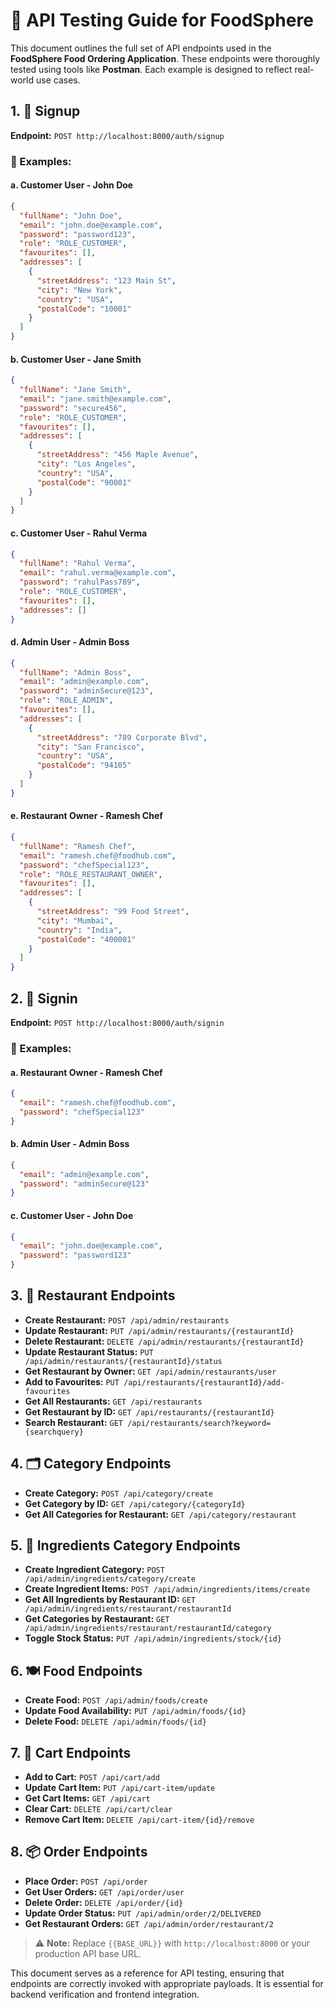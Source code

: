 # 📡 API Testing Guide for FoodSphere

This document outlines the full set of API endpoints used in the **FoodSphere Food Ordering Application**. These endpoints were thoroughly tested using tools like **Postman**. Each example is designed to reflect real-world use cases.


## 1. 🧾 Signup

**Endpoint:** `POST http://localhost:8000/auth/signup`

### 🔸 Examples:

#### a. Customer User - John Doe

```json
{
  "fullName": "John Doe",
  "email": "john.doe@example.com",
  "password": "password123",
  "role": "ROLE_CUSTOMER",
  "favourites": [],
  "addresses": [
    {
      "streetAddress": "123 Main St",
      "city": "New York",
      "country": "USA",
      "postalCode": "10001"
    }
  ]
}
```

#### b. Customer User - Jane Smith

```json
{
  "fullName": "Jane Smith",
  "email": "jane.smith@example.com",
  "password": "secure456",
  "role": "ROLE_CUSTOMER",
  "favourites": [],
  "addresses": [
    {
      "streetAddress": "456 Maple Avenue",
      "city": "Los Angeles",
      "country": "USA",
      "postalCode": "90001"
    }
  ]
}
```

#### c. Customer User - Rahul Verma

```json
{
  "fullName": "Rahul Verma",
  "email": "rahul.verma@example.com",
  "password": "rahulPass789",
  "role": "ROLE_CUSTOMER",
  "favourites": [],
  "addresses": []
}
```

#### d. Admin User - Admin Boss

```json
{
  "fullName": "Admin Boss",
  "email": "admin@example.com",
  "password": "adminSecure@123",
  "role": "ROLE_ADMIN",
  "favourites": [],
  "addresses": [
    {
      "streetAddress": "789 Corporate Blvd",
      "city": "San Francisco",
      "country": "USA",
      "postalCode": "94105"
    }
  ]
}
```

#### e. Restaurant Owner - Ramesh Chef

```json
{
  "fullName": "Ramesh Chef",
  "email": "ramesh.chef@foodhub.com",
  "password": "chefSpecial123",
  "role": "ROLE_RESTAURANT_OWNER",
  "favourites": [],
  "addresses": [
    {
      "streetAddress": "99 Food Street",
      "city": "Mumbai",
      "country": "India",
      "postalCode": "400001"
    }
  ]
}
```


## 2. 🔐 Signin

**Endpoint:** `POST http://localhost:8000/auth/signin`

### 🔸 Examples:

#### a. Restaurant Owner - Ramesh Chef

```json
{
  "email": "ramesh.chef@foodhub.com",
  "password": "chefSpecial123"
}
```

#### b. Admin User - Admin Boss

```json
{
  "email": "admin@example.com",
  "password": "adminSecure@123"
}
```

#### c. Customer User - John Doe

```json
{
  "email": "john.doe@example.com",
  "password": "password123"
}
```


## 3. 🍴 Restaurant Endpoints

* **Create Restaurant:** `POST /api/admin/restaurants`
* **Update Restaurant:** `PUT /api/admin/restaurants/{restaurantId}`
* **Delete Restaurant:** `DELETE /api/admin/restaurants/{restaurantId}`
* **Update Restaurant Status:** `PUT /api/admin/restaurants/{restaurantId}/status`
* **Get Restaurant by Owner:** `GET /api/admin/restaurants/user`
* **Add to Favourites:** `PUT /api/restaurants/{restaurantId}/add-favourites`
* **Get All Restaurants:** `GET /api/restaurants`
* **Get Restaurant by ID:** `GET /api/restaurants/{restaurantId}`
* **Search Restaurant:** `GET /api/restaurants/search?keyword={searchquery}`


## 4. 🗂️ Category Endpoints

* **Create Category:** `POST /api/category/create`
* **Get Category by ID:** `GET /api/category/{categoryId}`
* **Get All Categories for Restaurant:** `GET /api/category/restaurant`


## 5. 🌿 Ingredients Category Endpoints

* **Create Ingredient Category:** `POST /api/admin/ingredients/category/create`
* **Create Ingredient Items:** `POST /api/admin/ingredients/items/create`
* **Get All Ingredients by Restaurant ID:** `GET /api/admin/ingredients/restaurant/restaurantId`
* **Get Categories by Restaurant:** `GET /api/admin/ingredients/restaurant/restaurantId/category`
* **Toggle Stock Status:** `PUT /api/admin/ingredients/stock/{id}`


## 6. 🍽️ Food Endpoints

* **Create Food:** `POST /api/admin/foods/create`
* **Update Food Availability:** `PUT /api/admin/foods/{id}`
* **Delete Food:** `DELETE /api/admin/foods/{id}`


## 7. 🛒 Cart Endpoints

* **Add to Cart:** `POST /api/cart/add`
* **Update Cart Item:** `PUT /api/cart-item/update`
* **Get Cart Items:** `GET /api/cart`
* **Clear Cart:** `DELETE /api/cart/clear`
* **Remove Cart Item:** `DELETE /api/cart-item/{id}/remove`


## 8. 📦 Order Endpoints

* **Place Order:** `POST /api/order`
* **Get User Orders:** `GET /api/order/user`
* **Delete Order:** `DELETE /api/order/{id}`
* **Update Order Status:** `PUT /api/admin/order/2/DELIVERED`
* **Get Restaurant Orders:** `GET /api/admin/order/restaurant/2`


> ⚠️ **Note:** Replace `{{BASE_URL}}` with `http://localhost:8000` or your production API base URL.

This document serves as a reference for API testing, ensuring that endpoints are correctly invoked with appropriate payloads. It is essential for backend verification and frontend integration.
